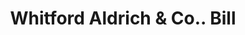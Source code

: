 ---
doi: 10.7916/D8Z90QH7
date_other: '1900'
date_other_textual: '1900'
form: printed ephemera
genre:
- Invoices
name:
- Whitford Aldrich & Co.
object_in_context_url: https://biggert.cul.columbia.edu/items/view/ave_biggert_01551
subject_hierarchical_geographic:
- Providence, Rhode Island, United States
subject_name:
- Whitford Aldrich & Co.
title: Whitford Aldrich & Co.. Bill
sort_title: Whitford Aldrich & Co.. Bill
call_number: ave_biggert_01551
coordinates:
- 41.82361111111111,-71.42222222222223
pid: ave_biggert_01551
identifiers: ave_biggert_01551
canvas_id: ldpd:396812
permalink: "/items/ave_biggert_01551/"
layout: iiif-image-page
---